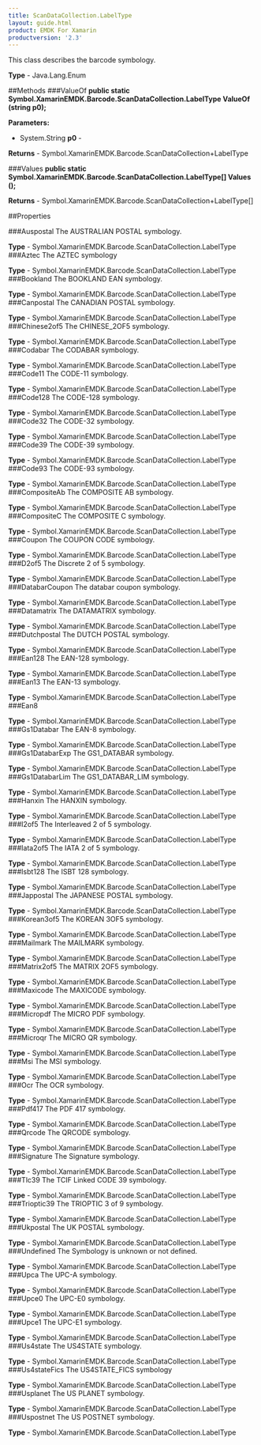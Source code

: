 ```yaml
---
title: ScanDataCollection.LabelType
layout: guide.html 
product: EMDK For Xamarin 
productversion: '2.3' 
---
```

This class describes the barcode symbology.

**Type** - Java.Lang.Enum

##Methods
###ValueOf
**public static Symbol.XamarinEMDK.Barcode.ScanDataCollection.LabelType ValueOf (string p0);**


        

**Parameters:** 

* System.String **p0** - 
        

**Returns** - Symbol.XamarinEMDK.Barcode.ScanDataCollection+LabelType

###Values
**public static Symbol.XamarinEMDK.Barcode.ScanDataCollection.LabelType[] Values ();**


        


**Returns** - Symbol.XamarinEMDK.Barcode.ScanDataCollection+LabelType[]

##Properties

###Auspostal
The AUSTRALIAN POSTAL symbology.

**Type** - Symbol.XamarinEMDK.Barcode.ScanDataCollection.LabelType
###Aztec
The AZTEC symbology

**Type** - Symbol.XamarinEMDK.Barcode.ScanDataCollection.LabelType
###Bookland
The BOOKLAND EAN symbology.

**Type** - Symbol.XamarinEMDK.Barcode.ScanDataCollection.LabelType
###Canpostal
The CANADIAN POSTAL symbology.

**Type** - Symbol.XamarinEMDK.Barcode.ScanDataCollection.LabelType
###Chinese2of5
The CHINESE_2OF5 symbology.

**Type** - Symbol.XamarinEMDK.Barcode.ScanDataCollection.LabelType
###Codabar
The CODABAR symbology.

**Type** - Symbol.XamarinEMDK.Barcode.ScanDataCollection.LabelType
###Code11
The CODE-11 symbology.

**Type** - Symbol.XamarinEMDK.Barcode.ScanDataCollection.LabelType
###Code128
The CODE-128 symbology.

**Type** - Symbol.XamarinEMDK.Barcode.ScanDataCollection.LabelType
###Code32
The CODE-32 symbology.

**Type** - Symbol.XamarinEMDK.Barcode.ScanDataCollection.LabelType
###Code39
The CODE-39 symbology.

**Type** - Symbol.XamarinEMDK.Barcode.ScanDataCollection.LabelType
###Code93
The CODE-93 symbology.

**Type** - Symbol.XamarinEMDK.Barcode.ScanDataCollection.LabelType
###CompositeAb
The COMPOSITE AB symbology.

**Type** - Symbol.XamarinEMDK.Barcode.ScanDataCollection.LabelType
###CompositeC
The COMPOSITE C symbology.

**Type** - Symbol.XamarinEMDK.Barcode.ScanDataCollection.LabelType
###Coupon
The COUPON CODE symbology.

**Type** - Symbol.XamarinEMDK.Barcode.ScanDataCollection.LabelType
###D2of5
The Discrete 2 of 5 symbology.

**Type** - Symbol.XamarinEMDK.Barcode.ScanDataCollection.LabelType
###DatabarCoupon
The databar coupon symbology.

**Type** - Symbol.XamarinEMDK.Barcode.ScanDataCollection.LabelType
###Datamatrix
The DATAMATRIX symbology.

**Type** - Symbol.XamarinEMDK.Barcode.ScanDataCollection.LabelType
###Dutchpostal
The DUTCH POSTAL symbology.

**Type** - Symbol.XamarinEMDK.Barcode.ScanDataCollection.LabelType
###Ean128
The EAN-128 symbology.

**Type** - Symbol.XamarinEMDK.Barcode.ScanDataCollection.LabelType
###Ean13
The EAN-13 symbology.

**Type** - Symbol.XamarinEMDK.Barcode.ScanDataCollection.LabelType
###Ean8

        

**Type** - Symbol.XamarinEMDK.Barcode.ScanDataCollection.LabelType
###Gs1Databar
The EAN-8 symbology.

**Type** - Symbol.XamarinEMDK.Barcode.ScanDataCollection.LabelType
###Gs1DatabarExp
The GS1_DATABAR symbology.

**Type** - Symbol.XamarinEMDK.Barcode.ScanDataCollection.LabelType
###Gs1DatabarLim
The GS1_DATABAR_LIM symbology.

**Type** - Symbol.XamarinEMDK.Barcode.ScanDataCollection.LabelType
###Hanxin
The HANXIN symbology.

**Type** - Symbol.XamarinEMDK.Barcode.ScanDataCollection.LabelType
###I2of5
The Interleaved 2 of 5 symbology.

**Type** - Symbol.XamarinEMDK.Barcode.ScanDataCollection.LabelType
###Iata2of5
The IATA 2 of 5 symbology.

**Type** - Symbol.XamarinEMDK.Barcode.ScanDataCollection.LabelType
###Isbt128
The ISBT 128 symbology.

**Type** - Symbol.XamarinEMDK.Barcode.ScanDataCollection.LabelType
###Jappostal
The JAPANESE POSTAL symbology.

**Type** - Symbol.XamarinEMDK.Barcode.ScanDataCollection.LabelType
###Korean3of5
The KOREAN 3OF5 symbology.

**Type** - Symbol.XamarinEMDK.Barcode.ScanDataCollection.LabelType
###Mailmark
The MAILMARK symbology.

**Type** - Symbol.XamarinEMDK.Barcode.ScanDataCollection.LabelType
###Matrix2of5
The MATRIX 2OF5 symbology.

**Type** - Symbol.XamarinEMDK.Barcode.ScanDataCollection.LabelType
###Maxicode
The MAXICODE symbology.

**Type** - Symbol.XamarinEMDK.Barcode.ScanDataCollection.LabelType
###Micropdf
The MICRO PDF symbology.

**Type** - Symbol.XamarinEMDK.Barcode.ScanDataCollection.LabelType
###Microqr
The MICRO QR symbology.

**Type** - Symbol.XamarinEMDK.Barcode.ScanDataCollection.LabelType
###Msi
The MSI symbology.

**Type** - Symbol.XamarinEMDK.Barcode.ScanDataCollection.LabelType
###Ocr
The OCR symbology.

**Type** - Symbol.XamarinEMDK.Barcode.ScanDataCollection.LabelType
###Pdf417
The PDF 417 symbology.

**Type** - Symbol.XamarinEMDK.Barcode.ScanDataCollection.LabelType
###Qrcode
The QRCODE symbology.

**Type** - Symbol.XamarinEMDK.Barcode.ScanDataCollection.LabelType
###Signature
The Signature symbology.

**Type** - Symbol.XamarinEMDK.Barcode.ScanDataCollection.LabelType
###Tlc39
The TCIF Linked CODE 39 symbology.

**Type** - Symbol.XamarinEMDK.Barcode.ScanDataCollection.LabelType
###Trioptic39
The TRIOPTIC 3 of 9 symbology.

**Type** - Symbol.XamarinEMDK.Barcode.ScanDataCollection.LabelType
###Ukpostal
The UK POSTAL symbology.

**Type** - Symbol.XamarinEMDK.Barcode.ScanDataCollection.LabelType
###Undefined
The Symbology is unknown or not defined.

**Type** - Symbol.XamarinEMDK.Barcode.ScanDataCollection.LabelType
###Upca
The UPC-A symbology.

**Type** - Symbol.XamarinEMDK.Barcode.ScanDataCollection.LabelType
###Upce0
The UPC-E0 symbology.

**Type** - Symbol.XamarinEMDK.Barcode.ScanDataCollection.LabelType
###Upce1
The UPC-E1 symbology.

**Type** - Symbol.XamarinEMDK.Barcode.ScanDataCollection.LabelType
###Us4state
The US4STATE symbology.

**Type** - Symbol.XamarinEMDK.Barcode.ScanDataCollection.LabelType
###Us4stateFics
The US4STATE_FICS symbology

**Type** - Symbol.XamarinEMDK.Barcode.ScanDataCollection.LabelType
###Usplanet
The US PLANET symbology.

**Type** - Symbol.XamarinEMDK.Barcode.ScanDataCollection.LabelType
###Uspostnet
The US POSTNET symbology.

**Type** - Symbol.XamarinEMDK.Barcode.ScanDataCollection.LabelType


